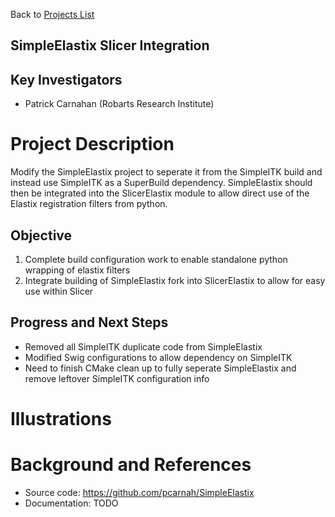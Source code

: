 Back to [Projects List](../../README.md#ProjectsList)

## SimpleElastix Slicer Integration

## Key Investigators
- Patrick Carnahan (Robarts Research Institute) 


# Project Description
Modify the SimpleElastix project to seperate it from the SimpleITK build and instead use SimpleITK as a SuperBuild dependency.
SimpleElastix should then be integrated into the SlicerElastix module to allow direct use of the Elastix registration filters from python.

## Objective
1. Complete build configuration work to enable standalone python wrapping of elastix filters 
1. Integrate building of SimpleElastix fork into SlicerElastix to allow for easy use within Slicer


## Progress and Next Steps

<!--Describe progress and next steps in a few bullet points as you are making progress.-->
- Removed all SimpleITK duplicate code from SimpleElastix
- Modified Swig configurations to allow dependency on SimpleITK
- Need to finish CMake clean up to fully seperate SimpleElastix and remove leftover SimpleITK configuration info

# Illustrations

<!--Add pictures and links to videos that demonstrate what has been accomplished.-->

<!--![Description of picture](Example2.jpg)-->

<!--![Some more images](Example2.jpg)-->

# Background and References

<!--Use this space for information that may help people better understand your project, like links to papers, source code, or data.-->

- Source code: https://github.com/pcarnah/SimpleElastix
- Documentation: TODO


